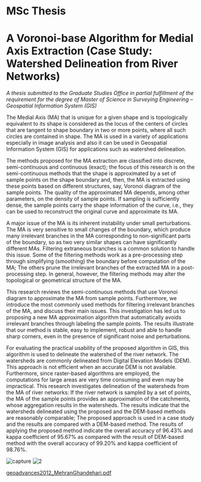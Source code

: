 # MSc Thesis
# A Voronoi-base Algorithm for Medial Axis Extraction (Case Study: Watershed Delineation from River Networks)

<i>A thesis submitted to the Graduate Studies Office in partial fulfillment of the requirement for the degree of Master of Science in Surveying Engineering – Geospatial Information System (GIS) </i> <br>

The Medial Axis (MA) that is unique for a given shape and is topologically equivalent to its shape is considered as the locus of the centers of circles that are tangent to shape boundary in two or more points, where all such circles are contained in shape. The MA is used in a variety of applications especially in image analysis and also it can be used in Geospatial Information System (GIS) for applications such as watershed delineation.<br>

The methods proposed for the MA extraction are classified into discrete, semi-continuous and continuous (exact); the focus of this research is on the semi-continuous methods that the shape is approximated by a set of sample points on the shape boundary and, then, the MA is extracted using these points based on different structures, say, Voronoi diagram of the sample points. The quality of the approximated MA depends, among other parameters, on the density of sample points. If sampling is sufficiently dense, the sample points carry the shape information of the curve, i.e., they can be used to reconstruct the original curve and approximate its MA.<br>

A major issue of the MA is its inherent instability under small perturbations. The MA is very sensitive to small changes of the boundary, which produce many irrelevant branches in the MA corresponding to non-significant parts of the boundary, so as two very similar shapes can have significantly different MAs. Filtering extraneous branches is a common solution to handle this issue. Some of the filtering methods work as a pre-processing step through simplifying (smoothing) the boundary before computation of the MA; The others prune the irrelevant branches of the extracted MA in a post-processing step. In general, however, the filtering methods may alter the topological or geometrical structure of the MA.<br>

This research reviews the semi-continuous methods that use Voronoi diagram to approximate the MA from sample points. Furthermore, we introduce the most commonly used methods for filtering irrelevant branches of the MA, and discuss their main issues. This investigation has led us to proposing a new MA approximation algorithm that automatically avoids irrelevant branches through labeling the sample points. The results illustrate that our method is stable, easy to implement, robust and able to handle sharp corners, even in the presence of significant noise and perturbations.<br>

For evaluating the practical usability of the proposed algorithm in GIS, this algorithm is used to delineate the watershed of the river network. The watersheds are commonly delineated from Digital Elevation Models (DEM). This approach is not efficient when an accurate DEM is not available. Furthermore, since raster-based algorithms are employed, the computations for large areas are very time consuming and even may be impractical. This research investigates delineation of the watersheds from the MA of river networks: If the river network is sampled by a set of points, the MA of the sample points provides an approximation of the catchments, whose aggregation results in the watersheds. The results indicate that the watersheds delineated using the proposed and the DEM-based methods are reasonably comparable; The proposed approach is used in a case study and the results are compared with a DEM-based method. The results of applying the proposed method indicate the overall accuracy of 96.43% and kappa coefficient of 95.67% as compared with the result of DEM-based method with the overall accuracy of 99.20% and kappa coefficient of 98.76%. <br>


![capture](https://user-images.githubusercontent.com/10367311/43163219-b546956e-8f4a-11e8-8fd8-575c597911c4.PNG)
![2](https://user-images.githubusercontent.com/10367311/43163220-b6835e58-8f4a-11e8-8595-15d4e2af7430.PNG)

[geoadvances2012_MehranGhandehari.pdf](https://github.com/mehran66/MSc-Thesis/files/2225219/geoadvances2012_MehranGhandehari.pdf)

